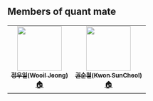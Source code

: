 ## Members of quant mate

<div align="center">
    <table>
    <tr>
        <td align="center">
            <a href="https://github.com/wooiljeong">
            <img src="https://avatars.githubusercontent.com/u/38076110?v=4" width="100px;" alt=""/><br />
            <sub><b>정우일(Wooil Jeong)</b></sub></a><br />
            <a href="https://wooiljeong.github.io" title="Code">🏠</a>
        </td>
        <td align="center">
            <a href="https://github.com/classicmania">
            <img src="https://avatars.githubusercontent.com/u/34243200?v=4" width="100px;" alt=""/><br />
            <sub><b>권순철(Kwon SunCheol)</b></sub></a><br />
            <a href="https://classicmania.github.io" title="Code">🏠</a>
        </td>
    </tr>
    </table>
</div>